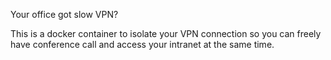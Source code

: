 Your office got slow VPN? 

This is a docker container to isolate your VPN connection so you can freely have conference call and access your intranet at the same time.